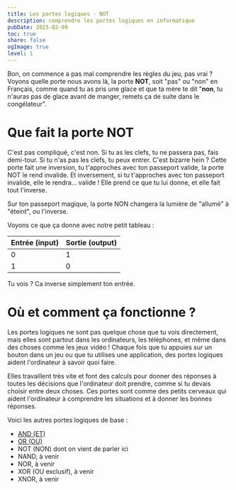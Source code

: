 ```yaml
---
title: Les portes logiques - NOT
description: comprendre les portes logiques en informatique
pubDate: 2025-02-09
toc: true
share: false
ogImage: true
level: 1
---
```


Bon, on commence a pas mal comprendre les règles du jeu, pas vrai ? 
Voyons quelle porte nous avons là, la porte **NOT**, soit "pas" ou "non" en Français, comme quand tu as pris une glace et que ta mère te dit "**non**, tu n'auras pas de glace avant de manger, remets ça de suite dans le congélateur".

# Que fait la porte NOT

C'est pas compliqué, c'est non. Si tu as les clefs, tu ne passera pas, fais demi-tour. Si tu n'as pas les clefs, tu peux entrer. C'est bizarre hein ? Cette porte fait une inversion, tu t'approches avec ton passeport valide, la porte NOT le rend invalide. Et inversement, si tu t'approches avec ton passeport invalide, elle le rendra... valide ! Elle prend ce que tu lui donne, et elle fait tout l'inverse.

Sur ton passeport magique, la porte NON changera la lumière de "allumé" à "éteint", ou l'inverse.

Voyons ce que ça donne avec notre petit tableau : 

| Entrée (input)  | Sortie (output) |
| --- | ----- |
| 0   | 1     |
| 1   | 0     |

Tu vois ? Ca inverse simplement ton entrée.

# Où et comment ça fonctionne ?

Les portes logiques ne sont pas quelque chose que tu vois directement, mais elles sont partout dans les ordinateurs, les téléphones, et même dans des choses comme les jeux vidéo ! Chaque fois que tu appuies sur un bouton dans un jeu ou que tu utilises une application, des portes logiques aident l'ordinateur à savoir quoi faire.

Elles travaillent très vite et font des calculs pour donner des réponses à toutes les décisions que l'ordinateur doit prendre, comme si tu devais choisir entre deux choses. Ces portes sont comme des petits cerveaux qui aident l'ordinateur à comprendre les situations et à donner les bonnes réponses.

Voici les autres portes logiques de base :

- [AND (ET)](/lemon-squeezy/parcours/porte-logique-and)
- [OR (OU)](/lemon-squeezy/parcours/porte-logique-or)
- NOT (NON) dont on vient de parler ici
- NAND, à venir
- NOR, à venir
- XOR (OU exclusif), à venir
- XNOR, à venir